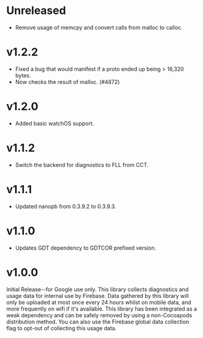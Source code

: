 # Unreleased
- Remove usage of memcpy and convert calls from malloc to calloc.

# v1.2.2
- Fixed a bug that would manifest if a proto ended up being > 16,320 bytes.
- Now checks the result of malloc. (#4872)

# v1.2.0
- Added basic watchOS support.

# v1.1.2
- Switch the backend for diagnostics to FLL from CCT.

# v1.1.1
- Updated nanopb from 0.3.9.2 to 0.3.9.3.

# v1.1.0
- Updates GDT dependency to GDTCOR prefixed version.

# v1.0.0
Initial Release--for Google use only. This library collects diagnostics and
usage data for internal use by Firebase. Data gathered by this library will
only be uploaded at most once every 24 hours whilst on mobile data, and more
frequently on wifi if it's available. This library has been integrated as a
weak dependency and can be safely removed by using a non-Cocoapods distribution
method. You can also use the Firebase global data collection flag to opt-out of
collecting this usage data.
